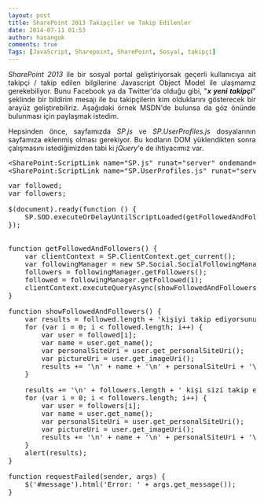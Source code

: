 ```yaml
---
layout: post
title: SharePoint 2013 Takipçiler ve Takip Edilenler
date: 2014-07-11 01:53
author: hasangok
comments: true
Tags: [JavaScript, Sharepoint, SharePoint, Sosyal, takipçi]
---
```

<p style="text-align: justify;"><em>SharePoint 2013</em> ile bir sosyal portal geliştiriyorsak geçerli kullanıcıya ait takipçi / takip edilen bilgilerine Javascript Object Model ile ulaşmamız gerekebiliyor. Bunu Facebook ya da Twitter'da olduğu gibi, "<strong><em>x yeni takipçi</em></strong>" şeklinde bir bildirim mesajı ile bu takipçilerin kim olduklarını gösterecek bir arayüz geliştirebiliriz. Aşağıdaki örnek MSDN'de bulunsa da göz önünde bulunması için paylaşmak istedim.</p>
<p style="text-align: justify;">Hepsinden önce, sayfamızda <em>SP.js</em> ve <em>SP.UserProfiles.js</em> dosyalarının sayfamıza eklenmiş olması gerekiyor. Bu kodların DOM yüklendikten sonra çalışmasını istediğimizden tabi ki <em>jQuery</em>'e de ihtiyacımız var.</p>

<pre class="lang:default decode:true">&lt;SharePoint:ScriptLink name="SP.js" runat="server" ondemand="false" localizable="false" loadafterui="true" /&gt; 
&lt;SharePoint:ScriptLink name="SP.UserProfiles.js" runat="server" ondemand="false" localizable="false" loadafterui="true" /&gt;
</pre>
<!--more-->
<pre class="lang:default decode:true">var followed;
var followers;

$(document).ready(function () {
    SP.SOD.executeOrDelayUntilScriptLoaded(getFollowedAndFollowers, 'SP.UserProfiles.js');
});


function getFollowedAndFollowers() {
    var clientContext = SP.ClientContext.get_current();
    var followingManager = new SP.Social.SocialFollowingManager(clientContext);
    followers = followingManager.getFollowers();
    followed = followingManager.getFollowed(1);
    clientContext.executeQueryAsync(showFollowedAndFollowers, requestFailed)
}

function showFollowedAndFollowers() {
    var results = followed.length + 'kişiyi takip ediyorsunuz:\n';
    for (var i = 0; i &lt; followed.length; i++) {
        var user = followed[i];
        var name = user.get_name();
        var personalSiteUri = user.get_personalSiteUri();
        var pictureUri = user.get_imageUri();
        results += '\n' + name + '\n' + personalSiteUri + '\n' + pictureUri + '\n';
    }

    results += '\n' + followers.length + ' kişi sizi takip ediyor: \n';
    for (var i = 0; i &lt; followers.length; i++) {
        var user = followers[i];
        var name = user.get_name();
        var personalSiteUri = user.get_personalSiteUri();
        var pictureUri = user.get_imageUri();
        results += '\n' + name + '\n' + personalSiteUri + '\n' + pictureUri + '\n';
    }
    alert(results);
}

function requestFailed(sender, args) {
    $('#message').html('Error: ' + args.get_message());
}</pre>
&nbsp;
